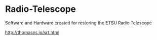 # Radio-Telescope
Software and Hardware created for restoring the ETSU Radio Telescope

http://thomasns.io/srt.html

